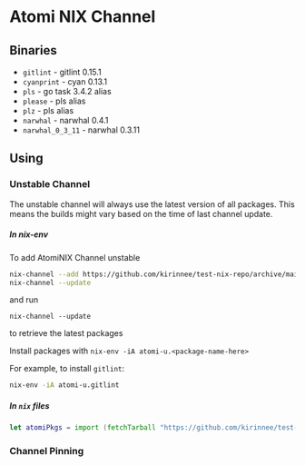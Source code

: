# Atomi NIX Channel


## Binaries
- `gitlint` - gitlint 0.15.1
- `cyanprint` - cyan 0.13.1
- `pls` - go task 3.4.2 alias
- `please` - pls alias
- `plz` - pls alias
- `narwhal` - narwhal 0.4.1
- `narwhal_0_3_11` - narwhal 0.3.11

## Using

### Unstable Channel

The unstable channel will always use the latest version of all packages. This means the builds might vary
based on the time of last channel update.

##### In nix-env
To add AtomiNIX Channel unstable

```bash
nix-channel --add https://github.com/kirinnee/test-nix-repo/archive/main.tar.gz atomi-u
nix-channel --update
```

and run
```
nix-channel --update
```

to retrieve the latest packages

Install packages with `nix-env -iA atomi-u.<package-name-here>`

For example, to install `gitlint`:
```bash
nix-env -iA atomi-u.gitlint
```

##### In `nix` files
```nix
let atomiPkgs = import (fetchTarball "https://github.com/kirinnee/test-nix-repo/archive/main.tar.gz") { };

```


### Channel Pinning
